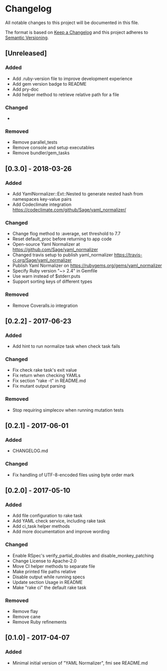 # Changelog
All notable changes to this project will be documented in this file.

The format is based on [Keep a Changelog](http://keepachangelog.com/)
and this project adheres to [Semantic Versioning](http://semver.org/).

## [Unreleased]
### Added
- Add .ruby-version file to improve development experience
- Add gem version badge to README
- Add pry-doc
- Add helper method to retrieve relative path for a file

### Changed
-

### Removed
- Remove parallel_tests
- Remove console and setup executables
- Remove bundler/gem_tasks


## [0.3.0] - 2018-03-26
### Added
- Add YamlNormalizer::Ext::Nested to generate nested hash from namespaces key-value pairs
- Add Codeclimate integration https://codeclimate.com/github/Sage/yaml_normalizer/

### Changed
- Change flog method to :average, set threshold to 7.7
- Reset default_proc before returning to app code
- Open-source Yaml Normalizer at https://github.com/Sage/yaml_normalizer
- Changed travis setup to publish yaml_normalizer https://travis-ci.org/Sage/yaml_normalizer
- Publish Yaml Normalizer on https://rubygems.org/gems/yaml_normalizer
- Specify Ruby version "~> 2.4" in Gemfile
- Use warn instead of $stderr.puts
- Support sorting keys of different types

### Removed
- Remove Coveralls.io integration


## [0.2.2] - 2017-06-23
### Added
- Add hint to run normalize task when check task fails

### Changed
- Fix check rake task's exit value
- Fix return when checking YAMLs
- Fix section "rake -t" in README.md
- Fix mutant output parsing

### Removed
- Stop requiring simplecov when running mutation tests


## [0.2.1] - 2017-06-01
### Added
- CHANGELOG.md

### Changed
- Fix handling of UTF-8-encoded files using byte order mark


## [0.2.0] - 2017-05-10
### Added
- Add file configuration to rake task
- Add YAML check service, including rake task
- Add ci_task helper methods
- Add more documentation and improve wording

### Changed
- Enable RSpec's verify_partial_doubles and disable_monkey_patching
- Change License to Apache-2.0
- Move CI helper methods to separate file
- Make printed file paths relative
- Disable output while running specs
- Update section Usage in README
- Make "rake ci" the default rake task

### Removed
- Remove flay
- Remove cane
- Remove Ruby refinements


## [0.1.0] - 2017-04-07
### Added
- Minimal initial version of "YAML Normalizer", fmi see README.md
